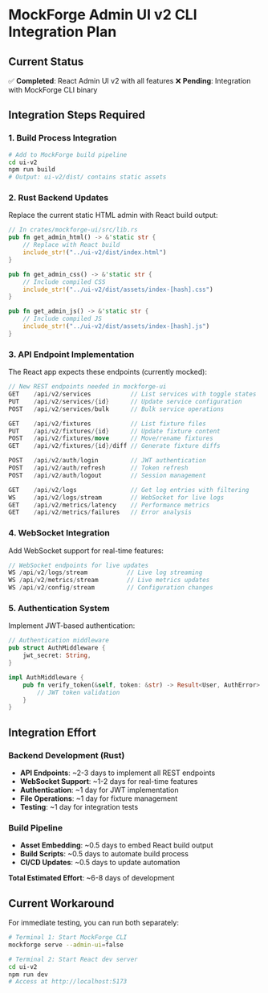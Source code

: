 # MockForge Admin UI v2 CLI Integration Plan

## Current Status

✅ **Completed**: React Admin UI v2 with all features
❌ **Pending**: Integration with MockForge CLI binary

## Integration Steps Required

### 1. Build Process Integration
```bash
# Add to MockForge build pipeline
cd ui-v2
npm run build
# Output: ui-v2/dist/ contains static assets
```

### 2. Rust Backend Updates
Replace the current static HTML admin with React build output:

```rust
// In crates/mockforge-ui/src/lib.rs
pub fn get_admin_html() -> &'static str {
    // Replace with React build
    include_str!("../ui-v2/dist/index.html")
}

pub fn get_admin_css() -> &'static str {
    // Include compiled CSS
    include_str!("../ui-v2/dist/assets/index-[hash].css")
}

pub fn get_admin_js() -> &'static str {
    // Include compiled JS
    include_str!("../ui-v2/dist/assets/index-[hash].js")
}
```

### 3. API Endpoint Implementation
The React app expects these endpoints (currently mocked):

```rust
// New REST endpoints needed in mockforge-ui
GET    /api/v2/services           // List services with toggle states
PUT    /api/v2/services/{id}      // Update service configuration
POST   /api/v2/services/bulk      // Bulk service operations

GET    /api/v2/fixtures           // List fixture files
PUT    /api/v2/fixtures/{id}      // Update fixture content
POST   /api/v2/fixtures/move      // Move/rename fixtures
GET    /api/v2/fixtures/{id}/diff // Generate fixture diffs

POST   /api/v2/auth/login         // JWT authentication
POST   /api/v2/auth/refresh       // Token refresh
POST   /api/v2/auth/logout        // Session management

GET    /api/v2/logs               // Get log entries with filtering
WS     /api/v2/logs/stream        // WebSocket for live logs
GET    /api/v2/metrics/latency    // Performance metrics
GET    /api/v2/metrics/failures   // Error analysis
```

### 4. WebSocket Integration
Add WebSocket support for real-time features:

```rust
// WebSocket endpoints for live updates
WS /api/v2/logs/stream           // Live log streaming
WS /api/v2/metrics/stream        // Live metrics updates
WS /api/v2/config/stream         // Configuration changes
```

### 5. Authentication System
Implement JWT-based authentication:

```rust
// Authentication middleware
pub struct AuthMiddleware {
    jwt_secret: String,
}

impl AuthMiddleware {
    pub fn verify_token(&self, token: &str) -> Result<User, AuthError> {
        // JWT token validation
    }
}
```

## Integration Effort

### Backend Development (Rust)
- **API Endpoints**: ~2-3 days to implement all REST endpoints
- **WebSocket Support**: ~1-2 days for real-time features  
- **Authentication**: ~1 day for JWT implementation
- **File Operations**: ~1 day for fixture management
- **Testing**: ~1 day for integration tests

### Build Pipeline
- **Asset Embedding**: ~0.5 days to embed React build output
- **Build Scripts**: ~0.5 days to automate build process
- **CI/CD Updates**: ~0.5 days to update automation

**Total Estimated Effort**: ~6-8 days of development

## Current Workaround

For immediate testing, you can run both separately:

```bash
# Terminal 1: Start MockForge CLI
mockforge serve --admin-ui=false

# Terminal 2: Start React dev server  
cd ui-v2
npm run dev
# Access at http://localhost:5173
```
